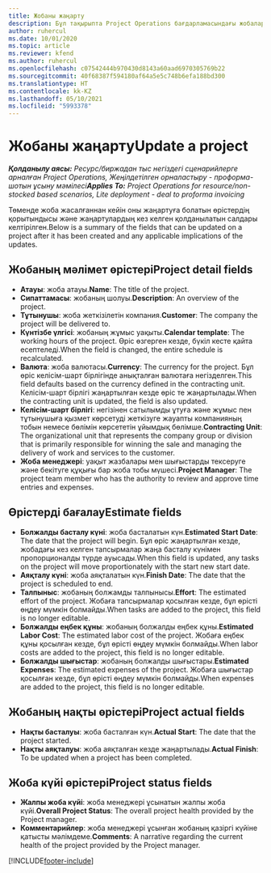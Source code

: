 ```yaml
---
title: Жобаны жаңарту
description: Бұл тақырыпта Project Operations бағдарламасындағы жобаларды жаңарту туралы ақпарат берілген.
author: ruhercul
ms.date: 10/01/2020
ms.topic: article
ms.reviewer: kfend
ms.author: ruhercul
ms.openlocfilehash: c07542444b970430d8143a60aad6970305769b22
ms.sourcegitcommit: 40f68387f594180af64a5e5c748b6efa188bd300
ms.translationtype: HT
ms.contentlocale: kk-KZ
ms.lasthandoff: 05/10/2021
ms.locfileid: "5993378"
---
```

# <a name="update-a-project"></a><span data-ttu-id="58a23-103">Жобаны жаңарту</span><span class="sxs-lookup"><span data-stu-id="58a23-103">Update a project</span></span>

<span data-ttu-id="58a23-104">_**Қолданылу аясы:** Ресурс/биржадан тыс негіздегі сценарийлерге арналған Project Operations, Жеңілдетілген орналастыру - проформа-шотын ұсыну мәмілесі_</span><span class="sxs-lookup"><span data-stu-id="58a23-104">_**Applies To:** Project Operations for resource/non-stocked based scenarios, Lite deployment - deal to proforma invoicing_</span></span>

<span data-ttu-id="58a23-105">Төменде жоба жасалғаннан кейін оны жаңартуға болатын өрістердің қорытындысы және жаңартулардың кез келген қолданылатын салдары келтірілген.</span><span class="sxs-lookup"><span data-stu-id="58a23-105">Below is a summary of the fields that can be updated on a project after it has been created and any applicable implications of the updates.</span></span>

## <a name="project-detail-fields"></a><span data-ttu-id="58a23-106">Жобаның мәлімет өрістері</span><span class="sxs-lookup"><span data-stu-id="58a23-106">Project detail fields</span></span>

- <span data-ttu-id="58a23-107">**Атауы**: жоба атауы.</span><span class="sxs-lookup"><span data-stu-id="58a23-107">**Name**: The title of the project.</span></span>
- <span data-ttu-id="58a23-108">**Сипаттамасы**: жобаның шолуы.</span><span class="sxs-lookup"><span data-stu-id="58a23-108">**Description**: An overview of the project.</span></span>
- <span data-ttu-id="58a23-109">**Тұтынушы**: жоба жеткізілетін компания.</span><span class="sxs-lookup"><span data-stu-id="58a23-109">**Customer**: The company the project will be delivered to.</span></span>
- <span data-ttu-id="58a23-110">**Күнтізбе үлгісі**: жобаның жұмыс уақыты.</span><span class="sxs-lookup"><span data-stu-id="58a23-110">**Calendar template**: The working hours of the project.</span></span> <span data-ttu-id="58a23-111">Өріс өзгерген кезде, бүкіл кесте қайта есептеледі.</span><span class="sxs-lookup"><span data-stu-id="58a23-111">When the field is changed, the entire schedule is recalculated.</span></span>
- <span data-ttu-id="58a23-112">**Валюта**: жоба валютасы.</span><span class="sxs-lookup"><span data-stu-id="58a23-112">**Currency**: The currency for the project.</span></span> <span data-ttu-id="58a23-113">Бұл өріс келісім-шарт бірлігінде анықталған валютаға негізделген.</span><span class="sxs-lookup"><span data-stu-id="58a23-113">This field defaults based on the currency defined in the contracting unit.</span></span> <span data-ttu-id="58a23-114">Келісім-шарт бірлігі жаңартылған кезде өріс те жаңартылады.</span><span class="sxs-lookup"><span data-stu-id="58a23-114">When the contracting unit is updated, the field is also updated.</span></span>
- <span data-ttu-id="58a23-115">**Келісім-шарт бірлігі**: негізінен сатылымды ұтуға және жұмыс пен тұтынушыға қызмет көрсетуді жеткізуге жауапты компанияның тобын немесе бөлімін көрсететін ұйымдық бөлімше.</span><span class="sxs-lookup"><span data-stu-id="58a23-115">**Contracting Unit**: The organizational unit that represents the company group or division that is primarily responsible for winning the sale and managing the delivery of work and services to the customer.</span></span> 
- <span data-ttu-id="58a23-116">**Жоба менеджері**: уақыт жазбалары мен шығыстарды тексеруге және бекітуге құқығы бар жоба тобы мүшесі.</span><span class="sxs-lookup"><span data-stu-id="58a23-116">**Project Manager**: The project team member who has the authority to review and approve time entries and expenses.</span></span>

## <a name="estimate-fields"></a><span data-ttu-id="58a23-117">Өрістерді бағалау</span><span class="sxs-lookup"><span data-stu-id="58a23-117">Estimate fields</span></span>

- <span data-ttu-id="58a23-118">**Болжалды басталу күні**: жоба басталатын күн.</span><span class="sxs-lookup"><span data-stu-id="58a23-118">**Estimated Start Date**: The date that the project will begin.</span></span> <span data-ttu-id="58a23-119">Бұл өріс жаңартылған кезде, жобадағы кез келген тапсырмалар жаңа басталу күнімен пропорционалды түрде ауысады.</span><span class="sxs-lookup"><span data-stu-id="58a23-119">When this field is updated, any tasks on the project will move proportionately with the start new start date.</span></span>
- <span data-ttu-id="58a23-120">**Аяқталу күні**: жоба аяқталатын күн.</span><span class="sxs-lookup"><span data-stu-id="58a23-120">**Finish Date**: The date that the project is scheduled to end.</span></span>
- <span data-ttu-id="58a23-121">**Талпыныс**: жобаның болжамды талпынысы.</span><span class="sxs-lookup"><span data-stu-id="58a23-121">**Effort**: The estimated effort of the project.</span></span> <span data-ttu-id="58a23-122">Жобаға тапсырмалар қосылған кезде, бұл өрісті өңдеу мүмкін болмайды.</span><span class="sxs-lookup"><span data-stu-id="58a23-122">When tasks are added to the project, this field is no longer editable.</span></span>
- <span data-ttu-id="58a23-123">**Болжалды еңбек құны**: жобаның болжалды еңбек құны.</span><span class="sxs-lookup"><span data-stu-id="58a23-123">**Estimated Labor Cost**: The estimated labor cost of the project.</span></span> <span data-ttu-id="58a23-124">Жобаға еңбек құны қосылған кезде, бұл өрісті өңдеу мүмкін болмайды.</span><span class="sxs-lookup"><span data-stu-id="58a23-124">When labor costs are added to the project, this field is no longer editable.</span></span>
- <span data-ttu-id="58a23-125">**Болжалды шығыстар**: жобаның болжалды шығыстары.</span><span class="sxs-lookup"><span data-stu-id="58a23-125">**Estimated Expenses**: The estimated expenses of the project.</span></span> <span data-ttu-id="58a23-126">Жобаға шығыстар қосылған кезде, бұл өрісті өңдеу мүмкін болмайды.</span><span class="sxs-lookup"><span data-stu-id="58a23-126">When expenses are added to the project, this field is no longer editable.</span></span>

## <a name="project-actual-fields"></a><span data-ttu-id="58a23-127">Жобаның нақты өрістері</span><span class="sxs-lookup"><span data-stu-id="58a23-127">Project actual fields</span></span>
- <span data-ttu-id="58a23-128">**Нақты басталуы**: жоба басталған күн.</span><span class="sxs-lookup"><span data-stu-id="58a23-128">**Actual Start**: The date that the project started.</span></span>
- <span data-ttu-id="58a23-129">**Нақты аяқталуы**: жоба аяқталған кезде жаңартылады.</span><span class="sxs-lookup"><span data-stu-id="58a23-129">**Actual Finish**: To be updated when a project has been completed.</span></span>

## <a name="project-status-fields"></a><span data-ttu-id="58a23-130">Жоба күйі өрістері</span><span class="sxs-lookup"><span data-stu-id="58a23-130">Project status fields</span></span>

- <span data-ttu-id="58a23-131">**Жалпы жоба күйі**: жоба менеджері ұсынатын жалпы жоба күйі.</span><span class="sxs-lookup"><span data-stu-id="58a23-131">**Overall Project Status**: The overall project health provided by the Project manager.</span></span>
- <span data-ttu-id="58a23-132">**Комментарийлер**: жоба менеджері ұсынған жобаның қазіргі күйіне қатысты мәлімдеме.</span><span class="sxs-lookup"><span data-stu-id="58a23-132">**Comments**: A narrative regarding the current health of the project provided by the Project manager.</span></span>



[!INCLUDE[footer-include](../includes/footer-banner.md)]